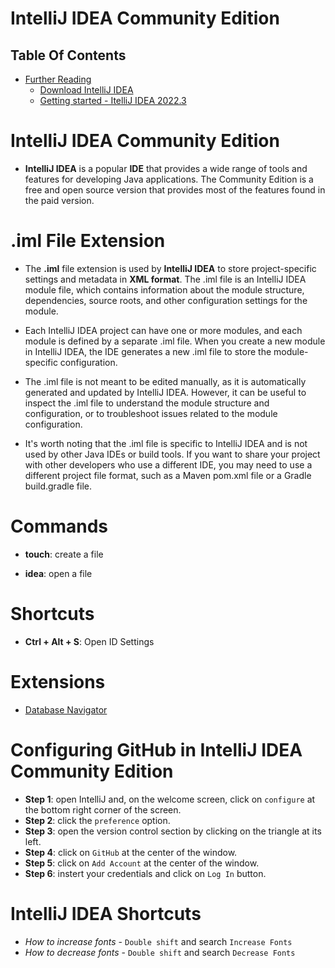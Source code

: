 # IntelliJ IDEA Community Edition


## Table Of Contents
- [Further Reading]()
    - [Download IntelliJ IDEA](https://www.jetbrains.com/idea/download/#section=windows)
    - [Getting started - ItelliJ IDEA 2022.3](https://www.jetbrains.com/help/idea/getting-started.html)

# IntelliJ IDEA Community Edition
* __IntelliJ IDEA__ is a popular __IDE__ that provides a wide range of tools and features for developing Java applications. The Community Edition is a free and open source version that provides most of the features found in the paid version.

# .iml File Extension
* The __.iml__ file extension is used by __IntelliJ IDEA__ to store project-specific settings and metadata in __XML format__. The .iml file is an IntelliJ IDEA module file, which contains information about the module structure, dependencies, source roots, and other configuration settings for the module.

* Each IntelliJ IDEA project can have one or more modules, and each module is defined by a separate .iml file. When you create a new module in IntelliJ IDEA, the IDE generates a new .iml file to store the module-specific configuration.

* The .iml file is not meant to be edited manually, as it is automatically generated and updated by IntelliJ IDEA. However, it can be useful to inspect the .iml file to understand the module structure and configuration, or to troubleshoot issues related to the module configuration.

* It's worth noting that the .iml file is specific to IntelliJ IDEA and is not used by other Java IDEs or build tools. If you want to share your project with other developers who use a different IDE, you may need to use a different project file format, such as a Maven pom.xml file or a Gradle build.gradle file.


# Commands
* __touch__: create a file 

* __idea__: open a file


# Shortcuts
* __Ctrl + Alt + S__: Open ID Settings

# Extensions
* [Database Navigator](https://plugins.jetbrains.com/plugin/1800-database-navigator)

# Configuring GitHub in IntelliJ IDEA Community Edition
* __Step 1__: open IntelliJ  and, on the welcome screen, click on `configure` at the bottom right corner of the screen.
* __Step 2__: click the `preference` option.
* __Step 3__: open the version control section by clicking on the triangle at its left.
* __Step 4__: click on `GitHub` at the center of the window.
* __Step 5__: click on `Add Account` at the center of the window.
* __Step 6__: instert your credentials and click on `Log In` button.

# IntelliJ IDEA Shortcuts
* _How to increase fonts_ - `Double shift` and search `Increase Fonts`
* _How to decrease fonts_ - `Double shift` and search `Decrease Fonts`